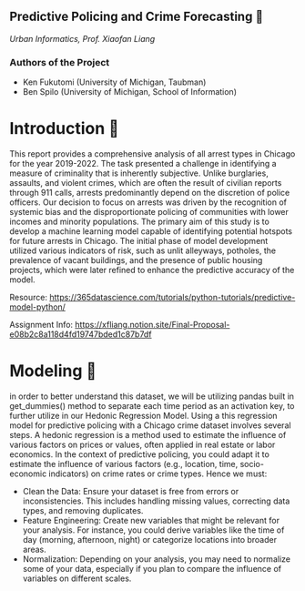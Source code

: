 ## ****Predictive Policing and Crime Forecasting 👮****
*Urban Informatics, Prof. Xiaofan Liang*

### Authors of the Project
- Ken Fukutomi (University of Michigan, Taubman)
- Ben Spilo (University of Michigan, School of Information)
  
# **Introduction 📌** 
This report provides a comprehensive analysis of all arrest types in Chicago for the year 2019-2022. The task presented a challenge in identifying a measure of criminality that is inherently subjective. Unlike burglaries, assaults, and violent crimes, which are often the result of civilian reports through 911 calls, arrests predominantly depend on the discretion of police officers. Our decision to focus on arrests was driven by the recognition of systemic bias and the disproportionate policing of communities with lower incomes and minority populations. The primary aim of this study is to develop a machine learning model capable of identifying potential hotspots for future arrests in Chicago. The initial phase of model development utilized various indicators of risk, such as unlit alleyways, potholes, the prevalence of vacant buildings, and the presence of public housing projects, which were later refined to enhance the predictive accuracy of the model.

Resource:
https://365datascience.com/tutorials/python-tutorials/predictive-model-python/

Assignment Info: https://xfliang.notion.site/Final-Proposal-e08b2c8a118d4fd19747bded1c87b7df

# **Modeling 🔨** 
in order to better understand this dataset, we will be utilizing pandas built in get_dummies() method to separate each time period as an activation key, to further utilize in our Hedonic Regression Model. Using a this regression model for predictive policing with a Chicago crime dataset involves several steps. A hedonic regression is a method used to estimate the influence of various factors on prices or values, often applied in real estate or labor economics. In the context of predictive policing, you could adapt it to estimate the influence of various factors (e.g., location, time, socio-economic indicators) on crime rates or crime types.
Hence we must:
- Clean the Data: Ensure your dataset is free from errors or inconsistencies. This includes handling missing values, correcting data types, and removing duplicates.
- Feature Engineering: Create new variables that might be relevant for your analysis. For instance, you could derive variables like the time of day (morning, afternoon, night) or categorize locations into broader areas.
- Normalization: Depending on your analysis, you may need to normalize some of your data, especially if you plan to compare the influence of variables on different scales.





